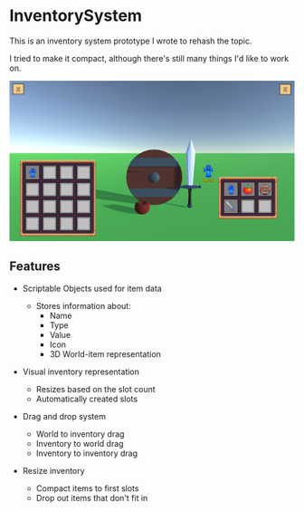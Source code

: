 # InventorySystem

This is an inventory system prototype I wrote to rehash the topic.

I tried to make it compact, although there's still many things I'd like to work on.

![inventorySystem image](inventorySystem.png)

## Features

- Scriptable Objects used for item data
    - Stores information about:
        - Name
        - Type
        - Value
        - Icon
        - 3D World-item representation

- Visual inventory representation
    - Resizes based on the slot count
    - Automatically created slots

- Drag and drop system
    - World to inventory drag
    - Inventory to world drag
    - Inventory to inventory drag

- Resize inventory
    - Compact items to first slots
    - Drop out items that don't fit in